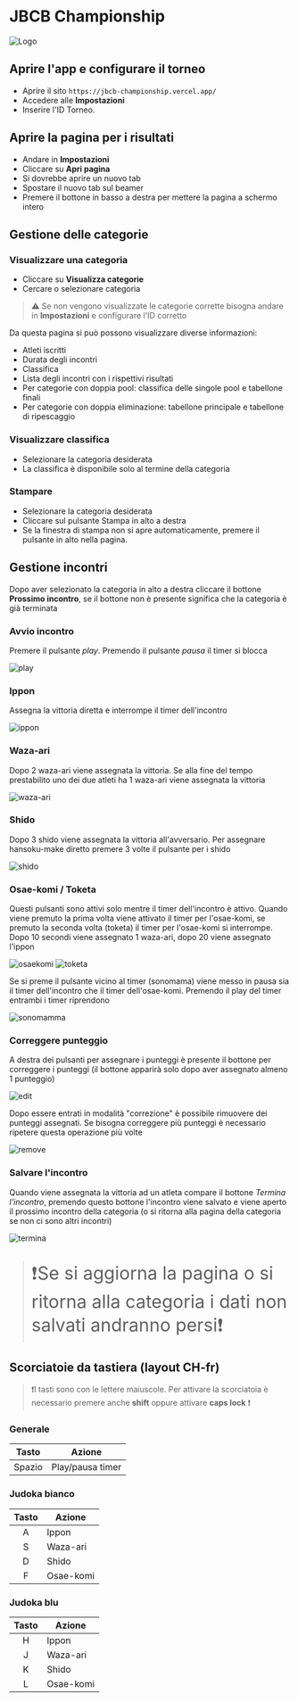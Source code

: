 # JBCB Championship

![Logo](static/512.png)

## Aprire l'app e configurare il torneo

- Aprire il sito `https://jbcb-championship.vercel.app/`
- Accedere alle **Impostazioni**
- Inserire l'ID Torneo.

## Aprire la pagina per i risultati

- Andare in **Impostazioni**
- Cliccare su **Apri pagina**
- Si dovrebbe aprire un nuovo tab
- Spostare il nuovo tab sul beamer
- Premere il bottone in basso a destra per mettere la pagina a schermo intero

## Gestione delle categorie

### Visualizzare una categoria

- Cliccare su **Visualizza categorie**
- Cercare o selezionare categoria

> :warning: Se non vengono visualizzate le categorie corrette bisogna andare in **Impostazioni** e configurare l'ID corretto

Da questa pagina si può possono visualizzare diverse informazioni:

- Atleti iscritti
- Durata degli incontri
- Classifica
- Lista degli incontri con i rispettivi risultati
- Per categorie con doppia pool: classifica delle singole pool e tabellone finali
- Per categorie con doppia eliminazione: tabellone principale e tabellone di ripescaggio

<div style="page-break-after: always;"></div>

### Visualizzare classifica

- Selezionare la categoria desiderata
- La classifica è disponibile solo al termine della categoria

### Stampare

- Selezionare la categoria desiderata
- Cliccare sul pulsante Stampa in alto a destra
- Se la finestra di stampa non si apre automaticamente, premere il pulsante in alto nella pagina.

## Gestione incontri

Dopo aver selezionato la categoria in alto a destra cliccare il bottone **Prossimo incontro**, se il bottone non è presente significa che la categoria è già terminata

### Avvio incontro

Premere il pulsante _play_. Premendo il pulsante _pausa_ il timer si blocca

![play](./docs/assets/play.png)

### Ippon

Assegna la vittoria diretta e interrompe il timer dell'incontro

![ippon](./docs/assets/ippon.png)

<div style="page-break-after: always;"></div>

### Waza-ari

Dopo 2 waza-ari viene assegnata la vittoria. Se alla fine del tempo prestabilito uno dei due atleti ha 1 waza-ari viene assegnata la vittoria

![waza-ari](./docs/assets/waza-ari.png)

### Shido

Dopo 3 shido viene assegnata la vittoria all'avversario. Per assegnare hansoku-make diretto premere 3 volte il pulsante per i shido

![shido](./docs/assets/shido.png)

<div style="page-break-after: always;"></div>

### Osae-komi / Toketa

Questi pulsanti sono attivi solo mentre il timer dell'incontro è attivo. Quando viene premuto la prima volta viene attivato il timer per l'osae-komi, se premuto la seconda volta (toketa) il timer per l'osae-komi si interrompe. Dopo 10 secondi viene assegnato 1 waza-ari, dopo 20 viene assegnato l'ippon

![osaekomi](./docs/assets/osaekomi.png)
![toketa](./docs/assets/toketa.png)

Se si preme il pulsante vicino al timer (sonomama) viene messo in pausa sia il timer dell'incontro che il timer dell'osae-komi. Premendo il play del timer entrambi i timer riprendono

![sonomamma](./docs/assets/sonomamma.png)

<div style="page-break-after: always;"></div>

### Correggere punteggio

A destra dei pulsanti per assegnare i punteggi è presente il bottone per correggere i punteggi (il bottone apparirà solo dopo aver assegnato almeno 1 punteggio)

![edit](./docs/assets/edit.png)

Dopo essere entrati in modalità "correzione" è possibile rimuovere dei punteggi assegnati. Se bisogna correggere più punteggi è necessario ripetere questa operazione più volte

![remove](./docs/assets/remove.png)

### Salvare l'incontro

Quando viene assegnata la vittoria ad un atleta compare il bottone _Termina l'incontro_, premendo questo bottone l'incontro viene salvato e viene aperto il prossimo incontro della categoria (o si ritorna alla pagina della categoria se non ci sono altri incontri)

![termina](./docs/assets/termina.png)

> <p style="font-size: 2rem">❗Se si aggiorna la pagina o si ritorna alla categoria i dati non salvati andranno persi❗</p>

## Scorciatoie da tastiera (layout CH-fr)

> ❗I tasti sono con le lettere maiuscole. Per attivare la scorciatoia è necessario premere anche **shift** oppure attivare **caps lock** ❗

### Generale

| Tasto  | Azione           |
| :----: | ---------------- |
| Spazio | Play/pausa timer |

### Judoka bianco

| Tasto | Azione    |
| :---: | --------- |
|   A   | Ippon     |
|   S   | Waza-ari  |
|   D   | Shido     |
|   F   | Osae-komi |

### Judoka blu

| Tasto | Azione    |
| :---: | --------- |
|   H   | Ippon     |
|   J   | Waza-ari  |
|   K   | Shido     |
|   L   | Osae-komi |
